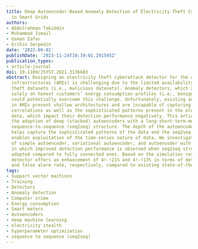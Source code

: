 ```yaml
---
title: Deep Autoencoder-Based Anomaly Detection of Electricity Theft Cyberattacks
  in Smart Grids
authors:
- Abdulrahman Takiddin
- Muhammad Ismail
- Usman Zafar
- Erchin Serpedin
date: '2022-09-01'
publishDate: '2023-11-24T10:39:01.291595Z'
publication_types:
- article-journal
doi: 10.1109/JSYST.2021.3136683
abstract: Designing an electricity theft cyberattack detector for the advanced metering
  infrastructures (AMIs) is challenging due to the limited availability of electricity
  theft datasets (i.e., malicious datasets). Anomaly detectors, which are trained
  solely on honest customers’ energy consumption profiles (i.e., benign datasets),
  could potentially overcome this challenge. Unfortunately, existing anomaly detectors
  in AMIs present shallow architectures and are incapable of capturing the temporal
  correlations as well as the sophisticated patterns present in the electricity consumption
  data, which impact their detection performance negatively. This article proposes
  the adoption of deep (stacked) autoencoders with a long-short-term-memory (LSTM)-based
  sequence-to-sequence (seq2seq) structure. The depth of the autoencoders’ structure
  helps capture the sophisticated patterns of the data and the seq2seq LSTM model
  enables exploitation of the time-series nature of data. We investigate the performance
  of simple autoencoder, variational autoencoder, and autoencoder with attention (AEA),
  in which improved detection performance is observed when seq2seq structures are
  adopted compared to fully connected ones. Based on the simulation results, the AEA
  detector offers an enhancement of 4!-!21% and 4!-!13% in terms of detection rate
  and false alarm rate, respectively, compared to existing state-of-the-art detectors
tags:
- Support vector machines
- Training
- Detectors
- Anomaly detection
- Computer crime
- Energy consumption
- Smart meters
- Autoencoders
- deep machine learning
- electricity stealth
- hyperparameter optimization
- sequence to sequence (seq2seq)
---
```

